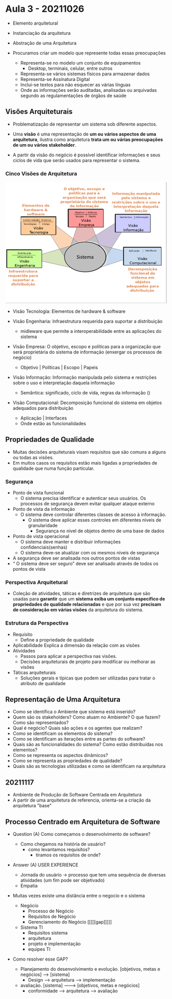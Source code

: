 # Aula 3 - 20211026

- Elemento arquitetural
- Instanciação da arquitetura
- Abstração de uma Arquitetura

- Procuramos criar um modelo que represente todas essas preocupações
    - Representa-se no modelo um conjunto de equipamentos
      - Desktop, terminais, celular, entre outros
    - Representa-se vários sistemas físicos para armazenar  dados
    - Representa-se Assinatura Digital
    - Inclui-se textos para não esquecer as várias línguas
    - Onde as informações serão auditadas, analisadas ou arquivadas segundo as regulamentações de órgãos de saúde

## Visões Arquiteturais
- Problematização de representar um sistema sob diferente aspectos.

- Uma **visão** é uma representação de **um ou vários aspectos de uma arquitetura**, ilustra como arquitetura **trata um ou várias preocupações de um ou vários stakeholder**.

- A partir da visão do negócio é possível identificar informações e seus ciclos de vida que serão usados para representar o sistema.

### Cinco Visões de Arquitetura
![](./resource/5-architectural-views.png)

- Visão Tecnologia: Elementos de hardware & software

- Visão Engenharia: Infraestrutura requerida para suportar a distribuição
    - midleware que permite a interoperabilidade entre as aplicações do sistema

- Visão Empresa: O objetivo, escopo e políticas para a organização que será proprietária do sistema de informação (enxergar os processos de negócio)
    - Objetivo | Políticas | Escopo | Papeis

- Visão Informação: Informação manipulada pelo sistema e restrições sobre o uso e interpretação daquela informação
    - Semântica: significado, ciclo de vida, regras da informação ()

- Visão Computacional: Decomposição funcional do sistema em objetos adequados para distribuição
    - Aplicação | Interfaces
    - Onde estão as funcionalidades

## Propriedades de Qualidade
- Muitas decisões arquiteturais visam requisitos que são comuns a alguns ou todas as visões.
- Em muitos casos os requisitos estão mais ligadas a propriedades de qualidade que numa função particular.

### Segurança
- Ponto de vista funcional
    - O sistema precisa identificar e autenticar seus usuários. Os processos de segurança devem evitar qualquer ataque externo
- Ponto de vista da informação
    - O sistema deve  controlar diferentes classes de acesso à informação. 
        - O sistema deve aplicar esses controles em diferentes níveis de granularidade
            - Segurança no nível de objetos dentro de uma base de dados
- Ponto de vista operacional
    - O sistema deve manter e distribuir informações  confidenciais(senhas) 
    - O sistema deve-se atualizar com os mesmos níveis de segurança
- A segurança deve ser analisada nos outros pontos de vistas 
- “ O sistema deve ser seguro” deve ser analisado através de todos os pontos de vista

### Perspectiva Arquitetural
- Coleção de atividades, táticas e diretrizes de arquitetura que são usadas para **garantir** que um **sistema** **exiba um conjunto específico de propriedades de qualidade relacionadas** e que por sua vez **precisam de consideração em várias visões** da arquitetura do sistema.

### Estrutura da Perspectiva
- Requisito
    - Define a propriedade de qualidade 
- Aplicabilidade
    Explica a dimensão da relação com as visões
- Atividades
    - Passos para aplicar a perspectiva nas visões. 
    - Decisões arquiteturais de projeto para modificar ou melhorar as visões
- Táticas arquiteturais
    - Soluções gerais e típicas que podem ser utilizadas para tratar o atributo de qualidade

## Representação de Uma Arquitetura
- Como se identifica o Ambiente que sistema está inserido?
- Quem são os stakeholders? Como atuam no Ambiente? O que fazem? Como são representados?
- Qual é negócio? Quais são ações e os agentes que realizam?
- Como se identificam os elementos do sistema?
- Como se identificam as iterações entre as partes do software?
- Quais são as funcionalidades do sistema? Como estão distribuídas nos elementos?
- Como se representa os aspectos dinâmicos?
- Como se representa as propriedades de qualidade?  
- Quais são as tecnologias utilizadas e como se identificam na arquitetura

## 20211117
- Ambiente de Produção de Software Centrada em Arquitetura
- A partir de uma arquitetura de referencia, orienta-se a criação da arquitetura "base"

## Processo Centrado em Arquitetura de Software
- Question (A) Como começamos o desenvolvimento de software?
    - Como chegamos na história de usuário?
        - como levantamos requisitos? 
            - tiramos os requisitos de onde?
- Answer (A) USER EXPERIENCE
    - Jornada do usuário -> processo que tem uma sequência de diversas atividades (um fim pode ser objetivado)
    - Empatia

- Muitas vezes existe uma distância entre o negocio e o sistema
    - Negócio
        - Processo de Negócio
        - Requisitos de Negócio
        - Gerenciamento do Negócio
        [[[[[gap]]]]]
    - Sistema TI
        - Requisitos sistema
        - arquitetura
        - projeto e implementação
        - equipes TI

- Como resolver esse GAP?
    - Planejamento do desenvolvimento e evolução. [objetivos, metas e negócios] --> [sistema]
        - Design --> arquitetura --> implementação    
    - avaliação.  [sistema] ---> [objetivos, metas e negócios]
        - conformidade --> arquitetura --> avaliação
